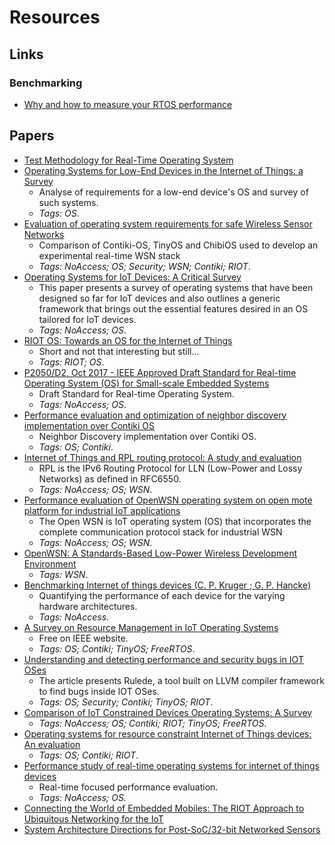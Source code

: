 # Resources

## Links

### Benchmarking

- [Why and how to measure your RTOS performance](https://www.embedded.com/design/operating-systems/4437792/Why-and-how-to-measure-your-RTOS-performance)

## Papers

- [Test Methodology for Real-Time Operating System](https://www.researchgate.net/publication/279842112_Test_Methodology_for_Real-Time_Operating_System)
- [Operating Systems for Low-End Devices in the Internet of Things: a Survey](https://hal.inria.fr/hal-01245551/file/IoT-OS-survey.pdf)
  - Analyse of requirements for a low-end device's OS and survey of such systems.
  - _Tags: OS_.
- [Evaluation of operating system requirements for safe Wireless Sensor Networks](http://sci-hub.tw/10.1109/iecon.2016.7793526)
  - Comparison of Contiki-OS, TinyOS and ChibiOS used to develop an experimental real-time WSN stack
  - _Tags: NoAccess; OS; Security; WSN; Contiki; RIOT_.
- [Operating Systems for IoT Devices: A Critical Survey](https://ieeexplore.ieee.org/document/7166231/)
  - This paper presents a survey of operating systems that have been designed so far for IoT devices and also outlines a generic framework that brings out the essential features desired in an OS tailored for IoT devices.
  - _Tags: NoAccess; OS_.
- [RIOT OS: Towards an OS for the Internet of Things](https://hal.inria.fr/hal-00945122/document)
  - Short and not that interesting but still...
  - _Tags: RIOT; OS_.
- [P2050/D2, Oct 2017 - IEEE Approved Draft Standard for Real-time Operating System (OS) for Small-scale Embedded Systems](https://ieeexplore.ieee.org/document/8283471/)
  - Draft Standard for Real-time Operating System.
  - _Tags: NoAccess; OS_.
- [Performance evaluation and optimization of neighbor discovery implementation over Contiki OS](http://eece.cu.edu.eg/~akhattab/files/ND.pdf)
  - Neighbor Discovery implementation over Contiki OS.
  - _Tags: OS; Contiki_.
- [Internet of Things and RPL routing protocol: A study and evaluation](https://ieeexplore.ieee.org/document/8117763/)
  - RPL is the IPv6 Routing Protocol for LLN (Low-Power and Lossy Networks) as defined in RFC6550.
  - _Tags: NoAccess; OS; WSN_.
- [Performance evaluation of OpenWSN operating system on open mote platform for industrial IoT applications](https://ieeexplore.ieee.org/document/7797791/)
  - The Open WSN is IoT operating system (OS) that incorporates the complete communication protocol stack for industrial WSN
  - _Tags: NoAccess; OS; WSN_.
- [OpenWSN: A Standards-Based Low-Power Wireless Development Environment](https://people.eecs.berkeley.edu/~pister/publications/2012/openwsnETT.pdf)
  - _Tags: WSN_.
- [Benchmarking Internet of things devices (C. P. Kruger ; G. P. Hancke)](https://ieeexplore.ieee.org/document/6945583/)
  - Quantifying the performance of each device for the varying hardware architectures.
  - _Tags: NoAccess_.
- [A Survey on Resource Management in IoT Operating Systems](https://ieeexplore.ieee.org/document/8300305/)
  - Free on IEEE website.
  - _Tags: OS; Contiki; TinyOS; FreeRTOS_.
- [Understanding and detecting performance and security bugs in IOT OSes](https://ieeexplore.ieee.org/document/7515933/)
  - The article presents Rulede, a tool built on LLVM compiler framework to find bugs inside IOT OSes.
  - _Tags: OS; Security; Contiki; TinyOS; RIOT_.
- [Comparison of IoT Constrained Devices Operating Systems: A Survey](https://ieeexplore.ieee.org/document/8308310/)
  - _Tags: NoAccess; OS; Contiki; RIOT; TinyOS; FreeRTOS_.
- [Operating systems for resource constraint Internet of Things devices: An evaluation](https://muep.mau.se/bitstream/handle/2043/20810/Operating%20systems%20for%20resource%20constraint%20Internet%20of%20Things%20devices%3A%20%20An%20evaluation.pdf?sequence=2&isAllowed=y)
  - _Tags: OS; Contiki; RIOT_.
- [Performance study of real-time operating systems for internet of things devices](https://ieeexplore.ieee.org/document/8371785/)
  - Real-time focused performance evaluation.
  - _Tags: NoAccess; OS._
- [Connecting the World of Embedded Mobiles: The RIOT Approach to Ubiquitous Networking for the IoT](https://arxiv.org/pdf/1801.02833.pdf)
- [System Architecture Directions for Post-SoC/32-bit Networked Sensors](https://www.researchgate.net/publication/327561337_System_Architecture_Directions_for_Post-SoC32-bit_Networked_Sensors)
